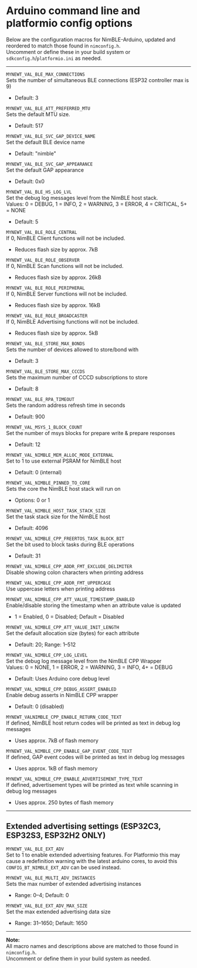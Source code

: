 # Arduino command line and platformio config options

Below are the configuration macros for NimBLE-Arduino, updated and reordered to match those found in `nimconfig.h`.  
Uncomment or define these in your build system or `sdkconfig.h`/`platformio.ini` as needed.

---

`MYNEWT_VAL_BLE_MAX_CONNECTIONS`  
Sets the number of simultaneous BLE connections (ESP32 controller max is 9)  
- Default: 3

`MYNEWT_VAL_BLE_ATT_PREFERRED_MTU`  
Sets the default MTU size.  
- Default: 517

`MYNEWT_VAL_BLE_SVC_GAP_DEVICE_NAME`  
Set the default BLE device name  
- Default: "nimble"

`MYNEWT_VAL_BLE_SVC_GAP_APPEARANCE`  
Set the default GAP appearance  
- Default: 0x0

`MYNEWT_VAL_BLE_HS_LOG_LVL`  
Set the debug log messages level from the NimBLE host stack.  
Values: 0 = DEBUG, 1 = INFO, 2 = WARNING, 3 = ERROR, 4 = CRITICAL, 5+ = NONE  
- Default: 5

`MYNEWT_VAL_BLE_ROLE_CENTRAL`  
If 0, NimBLE Client functions will not be included.  
- Reduces flash size by approx. 7kB

`MYNEWT_VAL_BLE_ROLE_OBSERVER`  
If 0, NimBLE Scan functions will not be included.  
- Reduces flash size by approx. 26kB

`MYNEWT_VAL_BLE_ROLE_PERIPHERAL`  
If 0, NimBLE Server functions will not be included.  
- Reduces flash size by approx. 16kB

`MYNEWT_VAL_BLE_ROLE_BROADCASTER`  
If 0, NimBLE Advertising functions will not be included.  
- Reduces flash size by approx. 5kB

`MYNEWT_VAL_BLE_STORE_MAX_BONDS`  
Sets the number of devices allowed to store/bond with  
- Default: 3

`MYNEWT_VAL_BLE_STORE_MAX_CCCDS`  
Sets the maximum number of CCCD subscriptions to store  
- Default: 8

`MYNEWT_VAL_BLE_RPA_TIMEOUT`  
Sets the random address refresh time in seconds  
- Default: 900

`MYNEWT_VAL_MSYS_1_BLOCK_COUNT`  
Set the number of msys blocks for prepare write & prepare responses  
- Default: 12

`MYNEWT_VAL_NIMBLE_MEM_ALLOC_MODE_EXTERNAL`  
Set to 1 to use external PSRAM for NimBLE host  
- Default: 0 (internal)

`MYNEWT_VAL_NIMBLE_PINNED_TO_CORE`  
Sets the core the NimBLE host stack will run on  
- Options: 0 or 1

`MYNEWT_VAL_NIMBLE_HOST_TASK_STACK_SIZE`  
Set the task stack size for the NimBLE host  
- Default: 4096

`MYNEWT_VAL_NIMBLE_CPP_FREERTOS_TASK_BLOCK_BIT`  
Set the bit used to block tasks during BLE operations  
- Default: 31

`MYNEWT_VAL_NIMBLE_CPP_ADDR_FMT_EXCLUDE_DELIMITER`  
Disable showing colon characters when printing address

`MYNEWT_VAL_NIMBLE_CPP_ADDR_FMT_UPPERCASE`  
Use uppercase letters when printing address

`MYNEWT_VAL_NIMBLE_CPP_ATT_VALUE_TIMESTAMP_ENABLED`  
Enable/disable storing the timestamp when an attribute value is updated  
- 1 = Enabled, 0 = Disabled; Default = Disabled

`MYNEWT_VAL_NIMBLE_CPP_ATT_VALUE_INIT_LENGTH`  
Set the default allocation size (bytes) for each attribute  
- Default: 20; Range: 1–512

`MYNEWT_VAL_NIMBLE_CPP_LOG_LEVEL`  
Set the debug log message level from the NimBLE CPP Wrapper  
Values: 0 = NONE, 1 = ERROR, 2 = WARNING, 3 = INFO, 4+ = DEBUG  
- Default: Uses Arduino core debug level

`MYNEWT_VAL_NIMBLE_CPP_DEBUG_ASSERT_ENABLED`  
Enable debug asserts in NimBLE CPP wrapper  
- Default: 0 (disabled)

`MYNEWT_VALNIMBLE_CPP_ENABLE_RETURN_CODE_TEXT`  
If defined, NimBLE host return codes will be printed as text in debug log messages  
- Uses approx. 7kB of flash memory

`MYNEWT_VAL_NIMBLE_CPP_ENABLE_GAP_EVENT_CODE_TEXT`  
If defined, GAP event codes will be printed as text in debug log messages  
- Uses approx. 1kB of flash memory

`MYNEWT_VAL_NIMBLE_CPP_ENABLE_ADVERTISEMENT_TYPE_TEXT`  
If defined, advertisement types will be printed as text while scanning in debug log messages  
- Uses approx. 250 bytes of flash memory

---

## Extended advertising settings (ESP32C3, ESP32S3, ESP32H2 ONLY)

`MYNEWT_VAL_BLE_EXT_ADV`  
Set to 1 to enable extended advertising features.
For Platformio this may cause a redefinition warning with the latest arduino cores,
to avoid this `CONFIG_BT_NIMBLE_EXT_ADV` can be used instead.

`MYNEWT_VAL_BLE_MULTI_ADV_INSTANCES`  
Sets the max number of extended advertising instances  
- Range: 0–4; Default: 0

`MYNEWT_VAL_BLE_EXT_ADV_MAX_SIZE`  
Set the max extended advertising data size  
- Range: 31–1650; Default: 1650

---

**Note:**  
All macro names and descriptions above are matched to those found in `nimconfig.h`.  
Uncomment or define them in your build system as needed.

